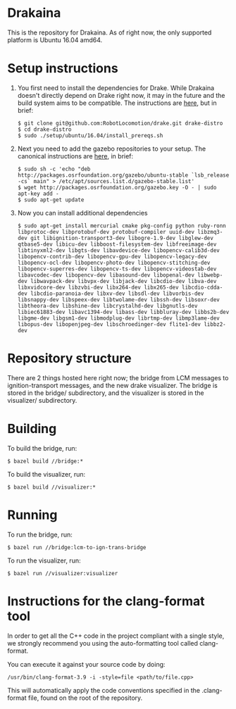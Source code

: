 # Drakaina

This is the repository for Drakaina.  As of right now, the only supported platform is Ubuntu 16.04 amd64.

# Setup instructions

1.  You first need to install the dependencies for Drake.  While Drakaina doesn't directly depend on Drake right now, it may in the future and the build system aims to be compatible.  The instructions are [here](http://drake.mit.edu/from_source.html), but in brief:

    ```
    $ git clone git@github.com:RobotLocomotion/drake.git drake-distro
    $ cd drake-distro
    $ sudo ./setup/ubuntu/16.04/install_prereqs.sh
    ```

1. Next you need to add the gazebo repositories to your setup.  The canonical instructions are [here](https://ignition-transport.readthedocs.io/en/latest/installation/installation.html#ubuntu-linux), in brief:

    ```
    $ sudo sh -c 'echo "deb http://packages.osrfoundation.org/gazebo/ubuntu-stable `lsb_release -cs` main" > /etc/apt/sources.list.d/gazebo-stable.list'
    $ wget http://packages.osrfoundation.org/gazebo.key -O - | sudo apt-key add -
    $ sudo apt-get update
    ```

1. Now you can install additional dependencies

    ```
    $ sudo apt-get install mercurial cmake pkg-config python ruby-ronn libprotoc-dev libprotobuf-dev protobuf-compiler uuid-dev libzmq3-dev git libignition-transport3-dev libogre-1.9-dev libglew-dev qtbase5-dev libicu-dev libboost-filesystem-dev libfreeimage-dev libtinyxml2-dev libgts-dev libavdevice-dev libopencv-calib3d-dev libopencv-contrib-dev libopencv-gpu-dev libopencv-legacy-dev libopencv-ocl-dev libopencv-photo-dev libopencv-stitching-dev libopencv-superres-dev libopencv-ts-dev libopencv-videostab-dev libavcodec-dev libopencv-dev libasound-dev libopenal-dev libwebp-dev libwavpack-dev libvpx-dev libjack-dev libcdio-dev libva-dev libxvidcore-dev libzvbi-dev libx264-dev libx265-dev libcdio-cdda-dev libcdio-paranoia-dev libxv-dev libsdl-dev libvorbis-dev libsnappy-dev libspeex-dev libtwolame-dev libssh-dev libsoxr-dev libtheora-dev libshine-dev libcrystalhd-dev libgnutls-dev libiec61883-dev libavc1394-dev libass-dev libbluray-dev libbs2b-dev libgme-dev libgsm1-dev libmodplug-dev librtmp-dev libmp3lame-dev libopus-dev libopenjpeg-dev libschroedinger-dev flite1-dev libbz2-dev
    ```

# Repository structure
There are 2 things hosted here right now; the bridge from LCM messages to ignition-transport messages, and the new drake visualizer.  The bridge is stored in the bridge/ subdirectory, and the visualizer
is stored in the visualizer/ subdirectory.

# Building
To build the bridge, run:

```
$ bazel build //bridge:*
```

To build the visualizer, run:

```
$ bazel build //visualizer:*
```

# Running
To run the bridge, run:

```
$ bazel run //bridge:lcm-to-ign-trans-bridge
```

To run the visualizer, run:

```
$ bazel run //visualizer:visualizer
```

# Instructions for the clang-format tool
In order to get all the C++ code in the project compliant with a single style, we strongly recommend you using the auto-formatting tool called clang-format.

You can execute it against your source code by doing:
```
/usr/bin/clang-format-3.9 -i -style=file <path/to/file.cpp>
```
This will automatically apply the code conventions specified in the .clang-format file, found on the root of the repository.
